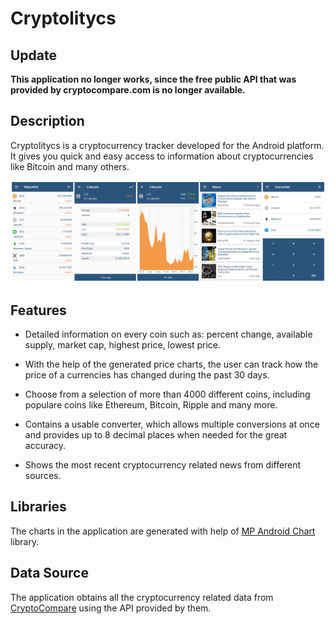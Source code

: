 # Cryptolitycs

## Update

**This application no longer works, since the free public API that was provided by cryptocompare.com is no longer available.**

## Description

Cryptolitycs is a cryptocurrency tracker developed for the Android platform.
It gives you quick and easy access to information about cryptocurrencies like
Bitcoin and many others. 

<img src="showcase/showcase.png" width="800">

## Features

 * Detailed information on every coin such as: percent change, available supply,
 market cap, highest price, lowest price. 

 * With the help of the generated price charts, the user can track how the price 
 of a currencies has changed during the past 30 days.  
 
 * Choose from a selection of more than 4000 different coins, including 
 populare coins like Ethereum, Bitcoin, Ripple and many more.
 
 * Contains a usable converter, which allows multiple conversions at once and
 provides up to 8 decimal places when needed for the great accuracy. 

 * Shows the most recent cryptocurrency related news from different sources.

## Libraries

The charts in the application are generated with help of 
[MP Android Chart](https://github.com/PhilJay/MPAndroidChart) library.

## Data Source

The application obtains all the cryptocurrency related data from 
[CryptoCompare](https://www.cryptocompare.com/) using the API provided by them.
